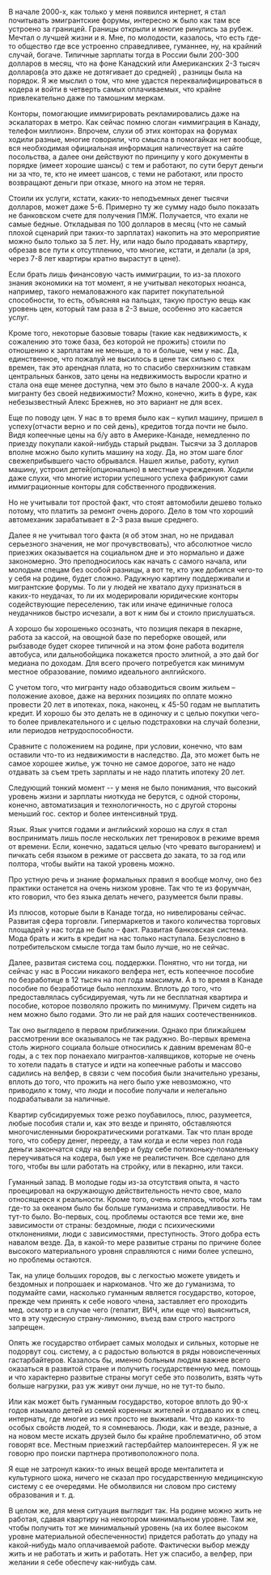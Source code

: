 В начале 2000-х, как только у меня появился интернет, я стал почитывать эмигрантские форумы, интересно ж было как там все устроено за границей. Границы открыли и многие ринулись за рубеж. Мечтал о лучшей жизни и я. Мне, по молодости, казалось, что есть где-то общество где все устроенно справедливее, гуманнее, ну, на крайний случай, богаче. Типичные зарплаты тогда в России были 200-300 долларов в месяц, что на фоне Канадский или Американских 2-3 тысяч долларов(а это даже не дотягивает до средней) , разницы была на порядок. Я же мыслил о том, что мне удастся переквалифицироваться в кодера и войти в четверть самых оплачиваемых, что крайне привлекательно даже по тамошним меркам.

Конторы, помогающие иммигрировать рекламировались даже на эскалаторах в метро. Как сейчас помню слоган «иммиграция в Канаду, телефон миллион». Впрочем, слухи об этих конторах на форумах ходили разные, многие говорили, что смысла в помогайках нет вообще, вся необходимая официальная информация наличествует на сайте посольства, а далее они действуют по принципу у кого документы в порядке (имеет хорошие шансы) с тем и работают, по сути берут деньги ни за что, те, кто не имеет шансов, с теми не работают, или просто возвращают деньги при отказе, много на этом не теряя. 

Стоили их услуги, кстати, каких-то неподъемных денег тысячи долларов, может даже 5-6. Примерно ту же сумму надо было показать не банковском счете для получения ПМЖ. Получается, что ехали не самые бедные. Откладывая по 100 долларов в месяц (что не самый плохой сценарий при таких-то зарплатах) накопить на это мероприятие можно было только за 5 лет. Ну, или надо было продавать квартиру, обрезав все пути к отсутплению, что многие, кстати, и делали (а зря, через 7-8 лет квартиры кратно вырастут в цене).

Если брать лишь финансовую часть иммиграции, то из-за плохого знания экономики на тот момент, я не учитывал некоторых нюанса, например, такого немаловажного как паритет покупательной способности, то есть, объясняя на пальцах, такую простую вещь как уровень цен, который там раза в 2-3 выше, особенно это касается услуг.

Кроме того, некоторые базовые товары (такие как недвижимость, к сожалению это тоже база, без которой не прожить) стоили по отношению к зарплатам не меньше, а то и больше, чем у нас. Да, единственное, что пожалуй не высилось в цене так сильно с тех времен, так это арендная плата, но то спасибо сверхнизким ставкам центральных банков, зато цены на недвижимость выросли кратно и стала она еще менее доступна, чем это было в начале 2000-х. А куда мигранту без своей недвижимости? Можно, конечно, жить в фуре, как небезызвестный Алекс Брежнев, но это вариант не для всех.

Еще по поводу цен. У нас в то время было как – купил машину, пришел в успеху(отчасти верно и по сей день), кредитов тогда почти не было. Видя копеечные цены на б/у авто в Америке-Канаде, немедленно по приезду покупали какой-нибудь старый рыдван. Тысячи за 3 долларов вполне можно было купить машину на ходу. Да, но этом шаге блог свежеприбывшего часто обрывался. Нашел жилье, работу, купил машину, устроил детей(опционально) в местные учреждения. Ходили даже слухи, что многие истории успешного успеха фабрикуют сами иммиграционные конторы для собственного продвижения.

Но не учитывали тот простой факт, что стоят автомобили дешево только потому, что платить за ремонт очень дорого. Дело в том что хороший автомеханик зарабатывает в 2-3 раза выше среднего.

Далее я не учитывал того факта (я об этом знал, но не придавал серьезного значения, не мог прочувствовать), что абсолютное число приезжих оказывается на социальном дне и это нормально и даже закономерно. Это преподносилось как начать с самого начала, или молодым спецам без особой разницы, а вот те, кто уже добился чего-то у себя на родине, будет сложно. Радужную картину поддерживали и мигрантские форумы. То ли у людей не хватало духу признаться в каких-то неудачах, то ли их модерировали юридические конторы содействующие переселению, так или иначе единичные голоса неудачников быстро исчезали, а вот к ним бы и стоило прислушаться.


А хорошо бы хорошенько осознать, что позиция пекаря в пекарне, работа за кассой, на овощной базе по переборке овощей, или рыбзаводе будет скорее типичной и на этом фоне работа водителя автобуса, или дальнобойщика покажется просто элитной, а это дай бог медиана по доходам. Для всего прочего потребуется как минимум местное образование, помимо идеального анлгийского.

С учетом того, что мигранту надо обзаводиться своим жильем – положение аховое, даже на верхних позициях по оплате можно провести 20 лет в ипотеках, пока, наконец, к 45-50 годам не выплатить кредит. И хорошо бы это делать не в одиночку и с целью покупки чего-то более привлекательного и с целью подстраховки на случай болезни, или периодов нетрудоспособности. 

Сравните с положением на родине, при условии, конечно, что вам оставили что-то из недвижимости в наследство. Да, это может быть не самое хорошее жилье, уж точно не самое дорогое, зато не надо отдавать за съем треть зарплаты и не надо платить ипотеку 20 лет.

Следующий тонкий момент -- у меня не было понимания, что высокий уровень жизни и зарплаты ниоткуда не берутся, с одной стороны, конечно, автоматизация и технологичность, но с другой стороны меньший гос. сектор и более интенсивный труд.

Язык. Язык учится годами и английский хорошо на слух я стал воспринимать лишь после нескольких лет тренировок в режиме время от времени. Если, конечно, задаться целью (что чревато выгоранием)  и пичкать себя языком в режиме от рассвета до заката, то за год или полтора, чтобы выйти на такой уровень можно. 

Про устную речь и знание формальных правил я вообще молчу, оно без практики останется на очень низком уровне. Так что те из форумчан, кто говорил, что без языка делать нечего, разумеется были правы.

Из плюсов, которые были в Канаде тогда, но нивелированы сейчас. Развитая сфера торговли. Гипермаркетов и такого количества торговых площадей у нас тогда не было – факт. Развитая банковская система. Мода брать и жить в кредит на нас только наступала. Безусловно в потребительском смысле тогда там было лучше, но не сейчас.

Далее, развитая система соц. поддержки. Понятно, что ни тогда, ни сейчас у нас в России никакого велфера нет, есть копеечное пособие по безработице в 12 тысяч на пол года максимум. А в то время в Канаде пособие по безработице было неплохим. Вплоть до того, что предоставлялась субсидируемая, чуть ли не бесплатная квартира и пособие, которое позволяло прожить по минимуму. Причем сидеть на нем можно было годами. Это ли не рай для наших соотечественников. 

Так оно выглядело в первом приближении. Однако при ближайшем рассмотрении все оказывалось не так радужно. Во-первых времена столь жирного социала больше относились к давним временам 80-е годы, а с тех пор понаехало мигрантов-халявщиков, которые не очень то хотели падать в статусе и идти на копеечные работы и массово садились на велфер, в связи с чем пособия были значительно урезаны, вплоть до того, что прожить на него было уже невозможно, что приводило к тому, что люди и пособие получали и нелегально подрабатывали за наличные. 

Квартир субсидируемых тоже резко поубавилось, плюс, разумеется, любые пособия стали и, как это везде и принято, обставляются многочисленными бюрократическими рогатками. Так что план вроде того, что соберу денег, перееду, а там когда и если через пол года деньги закончатся сяду на велфер и буду себе потихоньку-помаленьку переучиваться на кодера, был уже не реалистичен. Все сделано для того, чтобы вы шли работать на стройку, или в пекарню, или такси.

Гуманный запад. В молодые годы из-за отсутствия опыта, я часто проецировал на окружающую действительность нечто свое, мало относящееся к реальности. Кроме того, очень хотелось, чтобы хоть там где-то за океаном было бы больше гуманизма и справедливости. Не тут-то было. Во-первых, соц. проблемы остаются все теми же, вне зависимости от страны: бездомные, люди с психическими отклонениями, люди с зависимостями, преступность. Этого добра есть навалом везде. Да, в какой-то мере развитые страны по причине более высокого материального уровня справляются с ними более успешно, но проблемы остаются.

Так, на улице больших городов, вы с легкостью можете увидеть и бездомных и попрошаек и наркоманов. Что же до гуманизма, то подумайте сами, насколько гуманным является государство, которое, прежде чем принять к себе нового члена, заставляет его проходить мед. осмотр и в случае чего (гепатит, ВИЧ, или еще что) выясниться, что в эту чудесную страну-лимонию, въезд вам строго настрого запрещен. 

Опять же государство отбирает самых молодых и сильных, которые не подорвут соц. систему, а с радостью вольются в ряды новоиспеченных гастарбайтеров. Казалось бы, именно больным людям важнее всего оказаться в развитой стране и получить государственную мед. помощь и что характерно развитые страны могут себе это позволить, взять чуть больше нагрузки, раз уж живут они лучше, но не тут-то было.

Или как может быть гуманным государство, которое вплоть до 90-х годов изымало детей из семей коренных жителей и отдавало их в спец. интернаты, где многие из них просто не выживали. Что до каких-то особых свойств людей, то я сомневаюсь. Люди, как и везде, разные, а на новом месте искать друзей было бы крайне проблематично, об этом говорят все. Местным приезжий гастербайтер малоинтересен. Я уж не говорю про поиски партнера противоположного пола.

Я еще не затронул каких-то иных вещей вроде менталитета и культурного шока, ничего не сказал про государственную медицинскую систему с ее очередями. Не обмолвился ни словом про систему образования и т. д. 

В целом же, для меня ситуация выглядит так. На родине можно жить не работая, сдавая квартиру на некотором минимальном уровне. Там же, чтобы получить тот же минимальный уровень (на их более высоком уровне материальной обеспеченности) придется работать до упаду на какой-нибудь мало оплачиваемой работе. Фактически выбор между жить и не работать и жить и работать. Нет уж спасибо, а велфер, при желании я себе обеспечу как-нибудь сам.